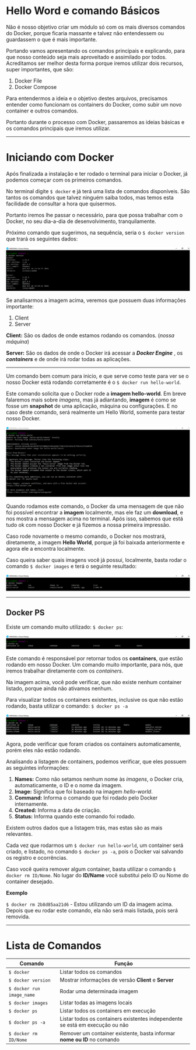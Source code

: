 # Hello Word e comando Básicos

Não é nosso objetivo criar um módulo só com os mais diversos comandos do Docker, porque ficaria massante e talvez não entendessem ou guardassem o que é mais importante.

Portando vamos apresentando os comandos principais e explicando, para que nosso conteúdo seja mais aproveitado e assimilado por todos. Acreditamos ser melhor desta forma porque iremos utilizar dois recursos, super importantes, que são:

1. Docker File
2. Docker Compose

Para entendermos a ideia e o objetivo destes arquivos, precisamos entender como funcionam os containers do Docker, como subir um novo container e outros comandos.

Portanto durante o processo com Docker, passaremos as ideias básicas e os comandos principais que iremos utilizar.

***

# Iniciando com Docker

Após finalizada a instalação e ter rodado o terminal para iniciar o Docker, já podemos começar com os primeiros comandos.

No terminal digite `$ docker` e já terá uma lista de comandos disponíveis. São tantos os comandos que talvez ninguém saiba todos, mas temos esta facilidade de consultar a hora que quisermos.

Portanto iremos lhe passar o necessário, para que possa trabalhar com o Docker, no seu dia-a-dia de desenvolvimento, tranquilamente.

Próximo comando que sugerimos, na sequência, seria o `$ docker version` que trará os seguintes dados:

![Docker Version](./images/docker-version-command.png "Docker Version Command")

Se analisarmos a imagem acima, veremos que possuem duas informações importante:

1. Client
2. Server

**Client:** São os dados de onde estamos rodando os comandos. (_nossa máquina_)

**Server:** São os dados de onde o Docker irá acessar a **_Docker Engine_** , os **_containers_** e de onde irá rodar todas as aplicações.

***

Um comando bem comum para inicio, e que serve como teste para ver se o nosso Docker está rodando corretamente é o `$ docker run hello-world`.

Este comando solicita que o Docker rode a **imagem hello-world**. Em breve falaremos mais sobre _imagens_, mas já adiantando, **imagem** é como se fosse um **snapshot** de uma aplicação, máquina ou configurações. E no caso deste comando, será realmente um Hello World, somente para testar nosso Docker.

![Docker Hello World](./images/docker-hello-world.png "Hello World")

Quando rodamos este comando, o Docker da uma mensagem de que não foi possível encontrar a **imagem** localmente, mas ele faz um **download**, e nos mostra a mensagem acima no terminal. Após isso, sabemos que está tudo ok com nosso Docker e já fizemos a nossa primeira impressão.

Caso rode novamente o mesmo comando, o Docker nos mostrará, diretamente, a imagem **Hello World**, porque já foi baixada anteriormente e agora ele a encontra localmente.

Caso queira saber quais imagens você já possui, localmente, basta rodar o comando `$ docker images` e terá o seguinte resultado:

![Docker Images](./images/docker-images.png "Docker Imagens")

***

## Docker PS

Existe um comando muito utilizado: `$ docker ps`:

![Docker ps](./images/docker-ps.png "Docker ps")

Este comando é responsável por retornar todos os **containers**, que estão rodando em nosso Docker. Um comando muito importante, para nós, que iremos trabalhar diretamente com os _containers_.

Na imagem acima, você pode verificar, que não existe nenhum container listado, porque ainda não ativamos nenhum.

Para visualizar todos os containers existentes, inclusive os que não estão rodando, basta utilizar o comando: `$ docker ps -a`

![Docker ps -a](./images/docker-ps-a.png "Docker ps -a")

Agora, pode verificar que foram criados os containers automaticamente, porém eles não estão rodando.

Analisando a listagem de containers, podemos verificar, que eles possuem as seguintes informações:

1. **Names:** Como não setamos nenhum nome às _imagens_, o Docker cria, automaticamente, o ID e o nome da imagem.
2. **Image:** Significa que foi baseado na imagem _hello-world_.
3. **Command:** Informa o comando que foi rodado pelo Docker internamente.
4. **Created:** Informa a data de criação.
5. **Status:** Informa quando este comando foi rodado.

Existem outros dados que a listagem trás, mas estas são as mais relevantes.

Cada vez que rodarmos um `$ docker run hello-world`, um container será criado, e listado, no comando `$ docker ps -a`, pois o Docker vai salvando os registro e ocorrências.

Caso você queira remover algum container, basta utilizar o comando `$ docker rm ID/Nome`. No lugar do **ID/Name** você substitui pelo ID ou Nome do container desejado.

**Exemplo**

`$ docker rm 2b8d85aa21d6` - Estou utilizando um ID da imagem acima. Depois que eu rodar este comando, ela não será mais listada, pois será removida.

***

# Lista de Comandos

Comando | Função
------------ | ------------
`$ docker` | Listar todos os comandos
`$ docker version` | Mostrar informações de versão **Client** e **Server**
`$ docker run image_name` | Rodar uma determinada imagem
`$ docker images` | Listar todas as imagens locais
`$ docker ps` | Listar todos os containers em execução
`$ docker ps -a` | Listar todos os containers existentes independente se está em execução ou não
`$ docker rm ID/Nome` | Remover um container existente, basta informar **nome ou ID** no comando